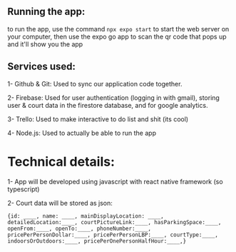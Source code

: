 ## Running the app:
to run the app, use the command ```npx expo start``` to start the web server on your computer, then use the expo go app to scan the qr code that pops up and it'll show you the app

## Services used:
1- Github & Git: Used to sync our application code together.

2- Firebase: Used for user authentication (logging in with gmail), storing user & court data in the firestore database, and for google analytics.

3- Trello: Used to make interactive to do list and shit (its cool)

4- Node.js: Used to actually be able to run the app

# Technical details:
1- App will be developed using javascript with react native framework (so typescript)

2- Court data will be stored as json: 

```
{id: ____, name: ____, mainDisplayLocation: ____, detailedLocation:____, courtPictureLink:____, hasParkingSpace:____, openFrom:____, openTo:____, phoneNumber:____, pricePerPersonDollar:____, pricePerPersonLBP:____, courtType:____, indoorsOrOutdoors:____, pricePerOnePersonHalfHour:____,}
```